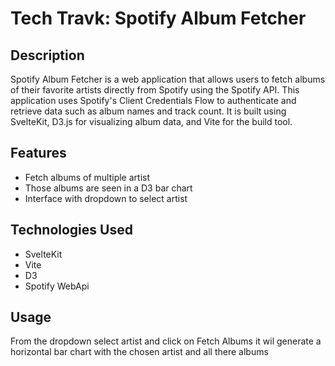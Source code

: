 <h1>Tech Travk: Spotify Album Fetcher</h1>
<h2>Description</h2>
<p>Spotify Album Fetcher is a web application that allows users to fetch albums of their favorite 
  artists directly from Spotify using the Spotify API. This application uses Spotify's Client Credentials
  Flow to authenticate and retrieve data such as album names and track count. It is built using SvelteKit, D3.js for visualizing album data, and Vite for the build tool.</p>
<h2>Features</h2>
<ul>
  <li>Fetch albums of multiple artist</li>
  <li>Those albums are seen in a D3 bar chart</li>
  <li>Interface with dropdown to select artist</li>
</ul>
<h2>Technologies Used</h2>
<ul>
  <li>SvelteKit</li>
  <li>Vite</li>
  <li>D3</li>
  <li>Spotify WebApi</li>
</ul>
<h2>Usage</h2>
<p>From the dropdown select artist and click on Fetch Albums it wil generate a horizontal bar chart with the chosen artist and all there albums</p>
